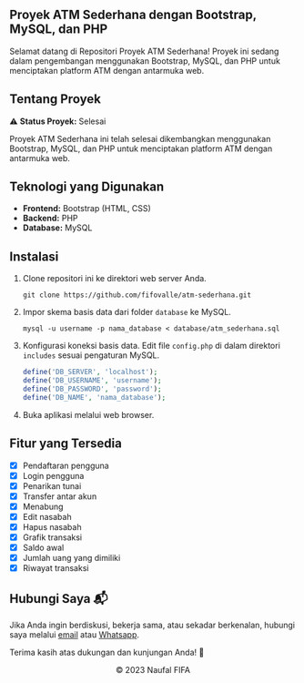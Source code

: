 ## Proyek ATM Sederhana dengan Bootstrap, MySQL, dan PHP

Selamat datang di Repositori Proyek ATM Sederhana! Proyek ini sedang dalam pengembangan menggunakan Bootstrap, MySQL, dan PHP untuk menciptakan platform ATM dengan antarmuka web.

## Tentang Proyek

⚠️ **Status Proyek:** Selesai

Proyek ATM Sederhana ini telah selesai dikembangkan menggunakan Bootstrap, MySQL, dan PHP untuk menciptakan platform ATM dengan antarmuka web.

## Teknologi yang Digunakan

- **Frontend:** Bootstrap (HTML, CSS)
- **Backend:** PHP
- **Database:** MySQL

## Instalasi

1. Clone repositori ini ke direktori web server Anda.

   ```
   git clone https://github.com/fifovalle/atm-sederhana.git
   ```

2. Impor skema basis data dari folder `database` ke MySQL.

   ```
   mysql -u username -p nama_database < database/atm_sederhana.sql
   ```

3. Konfigurasi koneksi basis data. Edit file `config.php` di dalam direktori `includes` sesuai pengaturan MySQL.

   ```php
   define('DB_SERVER', 'localhost');
   define('DB_USERNAME', 'username');
   define('DB_PASSWORD', 'password');
   define('DB_NAME', 'nama_database');
   ```

4. Buka aplikasi melalui web browser.

## Fitur yang Tersedia

- [x] Pendaftaran pengguna
- [x] Login pengguna
- [x] Penarikan tunai
- [x] Transfer antar akun
- [x] Menabung
- [x] Edit nasabah
- [x] Hapus nasabah
- [x] Grafik transaksi
- [x] Saldo awal
- [x] Jumlah uang yang dimiliki
- [x] Riwayat transaksi

## Hubungi Saya 📬

Jika Anda ingin berdiskusi, bekerja sama, atau sekadar berkenalan, hubungi saya melalui [email](mailto:fifanaufal10@gmail.com) atau [Whatsapp](https://wa.me/+6281223652490).

Terima kasih atas dukungan dan kunjungan Anda! 🌟

<div align="center">
  &copy; 2023 Naufal FIFA
</div>
